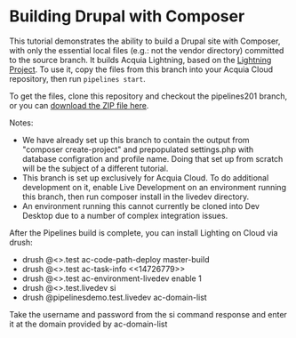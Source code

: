 # Building Drupal with Composer

This tutorial demonstrates the ability to build a Drupal site with Composer, with only the essential
local files (e.g.: not the vendor directory) committed to the source branch.  It builds Acquia Lightning, based on the [Lightning Project](https://github.com/acquia/lightning-project). To use it, copy the files from this branch
into your Acquia Cloud repository, then run ```pipelines start```.

To get the files, clone this repository and checkout the pipelines201 branch, or you can [download the ZIP file here](http://tutorials.pipeline-dev.services.acquia.io/pipelinestutorial201.zip).

Notes:

* We have already set up this branch to contain the output from "composer create-project" and prepopulated settings.php with database
  configration and profile name.  Doing that set up from scratch will be the subject of a different tutorial.
* This branch is set up exclusively for Acquia Cloud.  To do additional development on it, enable Live Development on an environment
  running this branch, then run composer install in the livedev directory.
* An environment running this cannot currently be cloned into Dev Desktop due to a number of complex integration issues.  
 
After the Pipelines build is complete, you can install Lighting on Cloud via drush:

* drush @<<pipelinesdemo>>.test ac-code-path-deploy master-build
* drush @<<pipelinesdemo>>.test ac-task-info <<14726779>>
* drush @<<pipelinesdemo>>.test ac-environment-livedev enable 1
* drush @<<pipelinesdemo>>.test.livedev si
* drush @pipelinesdemo.test.livedev ac-domain-list

Take the username and password from the si command response and enter it at the domain provided by ac-domain-list
